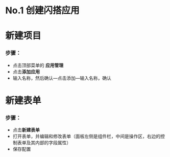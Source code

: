# No.1 创建闪搭应用

# <H2Icon />新建项目

### 步骤：
- 点击顶部菜单的 **应用管理**
- 点击**添加应用** 
- 输入名称，然后确认—点击添加—输入名称，确认

# <H2Icon />新建表单

### 步骤：
- 点击**新建表单**
- 打开表单，并编辑和修改表单（面板左侧是组件栏，中间是操作区，右边的控制表单及其内部的字段属性）
- 保存配置


<style>

.center {
  text-align:center;
  display:flex;
  width: 100%;
  font-size: 36px;
  flex-direction: row;
  align-items: center;
  justify-content:center;  
  margin-bottom: 20px;
  margin-top: 20px;
}

.logo {
  font-size: 32px;
  font-weight: bold;
  color: #333;
}

.desc {
  font-size: 20px;
}

.row {
  height: 1px;
  width: 95%;
  background: #eee;
  margin: 5px auto 20px;
}

.action {
  text-align:center;
  margin-top: 50px;
}

.action-button {
  display: inline-block;
  font-size: 16px;
  color: #fff;
  padding: 5px 15px;
  line-hight: 45px;
  background-color: #3683d6;
  border-radius: 4px;
  transition: background-color .1s ease;
  box-sizing: border-box;
  border-bottom: 1px solid #3683d6;
}

.QR-wrapper{
  width: 100%;
  display: flex;
  flex-direction: row;
  align-items: center;
  justify-content:center;  
  margin-bottom: 50px;
  margin-top: 50px;
}

.QR-img{
  height: 200px;
  width:200px;
}
</style>

<RightMenu />
